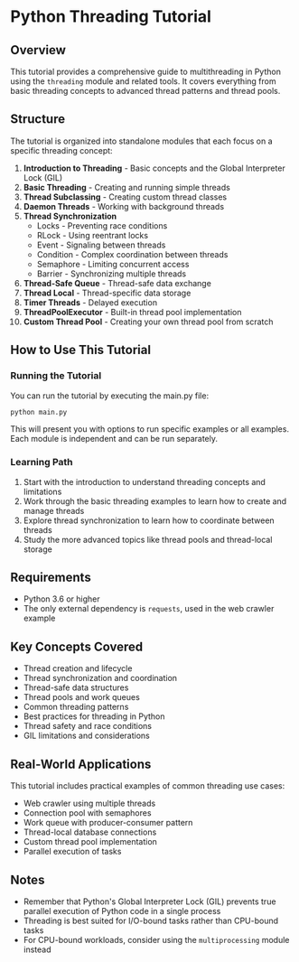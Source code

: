 # Python Threading Tutorial

## Overview

This tutorial provides a comprehensive guide to multithreading in Python using the `threading` module and related tools. It covers everything from basic threading concepts to advanced thread patterns and thread pools.

## Structure

The tutorial is organized into standalone modules that each focus on a specific threading concept:

1. **Introduction to Threading** - Basic concepts and the Global Interpreter Lock (GIL)
2. **Basic Threading** - Creating and running simple threads
3. **Thread Subclassing** - Creating custom thread classes
4. **Daemon Threads** - Working with background threads
5. **Thread Synchronization**
   - Locks - Preventing race conditions
   - RLock - Using reentrant locks
   - Event - Signaling between threads
   - Condition - Complex coordination between threads
   - Semaphore - Limiting concurrent access
   - Barrier - Synchronizing multiple threads
6. **Thread-Safe Queue** - Thread-safe data exchange
7. **Thread Local** - Thread-specific data storage
8. **Timer Threads** - Delayed execution
9. **ThreadPoolExecutor** - Built-in thread pool implementation
10. **Custom Thread Pool** - Creating your own thread pool from scratch

## How to Use This Tutorial

### Running the Tutorial

You can run the tutorial by executing the main.py file:

```bash
python main.py
```

This will present you with options to run specific examples or all examples. Each module is independent and can be run separately.

### Learning Path

1. Start with the introduction to understand threading concepts and limitations
2. Work through the basic threading examples to learn how to create and manage threads
3. Explore thread synchronization to learn how to coordinate between threads
4. Study the more advanced topics like thread pools and thread-local storage

## Requirements

- Python 3.6 or higher
- The only external dependency is `requests`, used in the web crawler example

## Key Concepts Covered

- Thread creation and lifecycle
- Thread synchronization and coordination
- Thread-safe data structures
- Thread pools and work queues
- Common threading patterns
- Best practices for threading in Python
- Thread safety and race conditions
- GIL limitations and considerations

## Real-World Applications

This tutorial includes practical examples of common threading use cases:

- Web crawler using multiple threads
- Connection pool with semaphores
- Work queue with producer-consumer pattern
- Thread-local database connections
- Custom thread pool implementation
- Parallel execution of tasks

## Notes

- Remember that Python's Global Interpreter Lock (GIL) prevents true parallel execution of Python code in a single process
- Threading is best suited for I/O-bound tasks rather than CPU-bound tasks
- For CPU-bound workloads, consider using the `multiprocessing` module instead 